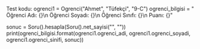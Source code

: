 
Test kodu:
ogrenci1 = Ogrenci("Ahmet", "Tüfekçi", "9-C")
ogrenci_bilgisi = " Öğrenci Adı: {}\n Öğrenci Soyadı: {}\n Öğrenci Sınıfı: {}\n Puanı: {}"

sonuc = Soru().hesapla(Soru().net_sayisi("", ""))
print(ogrenci_bilgisi.format(ogrenci1.ogrenci_adi, ogrenci1.ogrenci_soyadi, ogrenci1.ogrenci_sinifi, sonuc))
